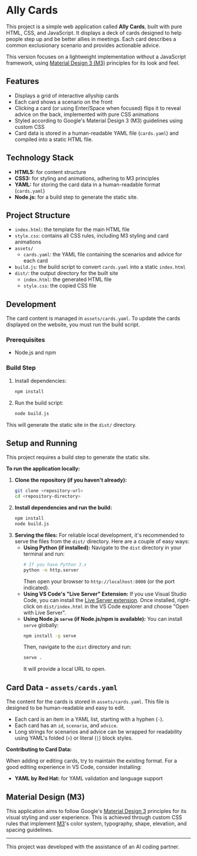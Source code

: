 # Ally Cards

This project is a simple web application called **Ally Cards**, built with pure HTML, CSS, and JavaScript. It displays a deck of cards designed to help people step up and be better allies in meetings. Each card describes a common exclusionary scenario and provides actionable advice.

This version focuses on a lightweight implementation without a JavaScript framework, using [Material Design 3 (M3)][M3] principles for its look and feel.

## Features

- Displays a grid of interactive allyship cards
- Each card shows a scenario on the front
- Clicking a card (or using Enter/Space when focused) flips it to reveal advice on the back, implemented with pure CSS animations
- Styled according to Google's Material Design 3 (M3) guidelines using custom CSS
- Card data is stored in a human-readable YAML file (`cards.yaml`) and compiled into a static HTML file.

## Technology Stack

- **HTML5:** for content structure
- **CSS3:** for styling and animations, adhering to M3 principles
- **YAML:** for storing the card data in a human-readable format (`cards.yaml`)
- **Node.js:** for a build step to generate the static site.

## Project Structure
-   `index.html`: the template for the main HTML file
-   `style.css`: contains all CSS rules, including M3 styling and card animations
-   `assets/`
    -   `cards.yaml`: the YAML file containing the scenarios and advice for each card
-   `build.js`: the build script to convert `cards.yaml` into a static `index.html`
-   `dist/`: the output directory for the built site
    - `index.html`: the generated HTML file
    - `style.css`: the copied CSS file

## Development

The card content is managed in `assets/cards.yaml`. To update the cards displayed on the website, you must run the build script.

### Prerequisites

- Node.js and npm

### Build Step

1. Install dependencies:
   ```bash
   npm install
   ```
2. Run the build script:
   ```bash
   node build.js
   ```

This will generate the static site in the `dist/` directory.

## Setup and Running
This project requires a build step to generate the static site.

**To run the application locally:**
1.  **Clone the repository (if you haven't already):**
    ```bash
    git clone <repository-url>
    cd <repository-directory>
    ```
2.  **Install dependencies and run the build:**
    ```bash
    npm install
    node build.js
    ```
3.  **Serving the files:**
    For reliable local development, it's recommended to serve the files from the `dist/` directory. Here are a couple of easy ways:
    *   **Using Python (if installed):**
        Navigate to the `dist` directory in your terminal and run:
        ```bash
        # If you have Python 3.x
        python -m http.server
        ```
        Then open your browser to `http://localhost:8000` (or the port indicated).
    *   **Using VS Code's "Live Server" Extension:**
        If you use Visual Studio Code, you can install the [Live Server extension](https://marketplace.visualstudio.com/items?itemName=ritwickdey.LiveServer). Once installed, right-click on `dist/index.html` in the VS Code explorer and choose "Open with Live Server".
    *   **Using Node.js `serve` (if Node.js/npm is available):**
        You can install `serve` globally:
        ```bash
        npm install -g serve
        ```
        Then, navigate to the `dist` directory and run:
        ```bash
        serve .
        ```
        It will provide a local URL to open.

## Card Data - `assets/cards.yaml`

The content for the cards is stored in `assets/cards.yaml`. This file is designed to be human-readable and easy to edit.
-   Each card is an item in a YAML list, starting with a hyphen (`-`).
-   Each card has an `id`, `scenario`, and `advice`.
-   Long strings for scenarios and advice can be wrapped for readability using YAML's folded (`>`) or literal (`|`) block styles.
  
**Contributing to Card Data:**

When adding or editing cards, try to maintain the existing format. For a good editing experience in VS Code, consider installing:

- **YAML by Red Hat:** for YAML validation and language support

## Material Design (M3)

This application aims to follow Google's [Material Design 3][M3] principles for its visual styling and user experience. This is achieved through custom CSS rules that implement [M3]'s color system, typography, shape, elevation, and spacing guidelines.

---

This project was developed with the assistance of an AI coding partner.

[links]: //
[M3]: https://m3.material.io/